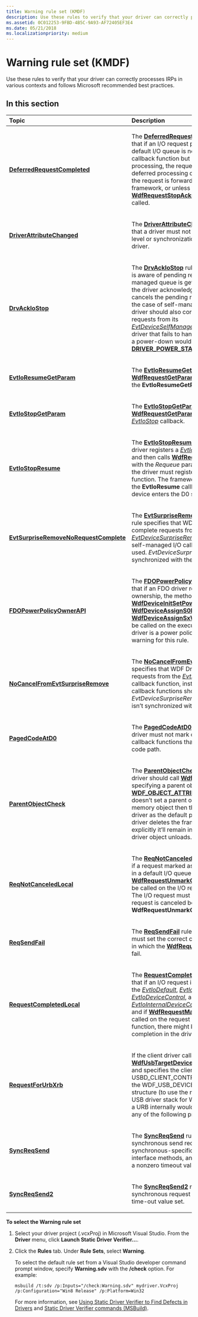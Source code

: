 ```yaml
---
title: Warning rule set (KMDF)
description: Use these rules to verify that your driver can correctly processes IRPs in various contexts and follows Microsoft recommended best practices.
ms.assetid: 0C012253-9FBD-4B5C-9A93-AF72405EF3E4
ms.date: 05/21/2018
ms.localizationpriority: medium
---
```


# Warning rule set (KMDF)


Use these rules to verify that your driver can correctly processes IRPs in various contexts and follows Microsoft recommended best practices.

## In this section


<table>
<colgroup>
<col width="50%" />
<col width="50%" />
</colgroup>
<thead>
<tr class="header">
<th align="left">Topic</th>
<th align="left">Description</th>
</tr>
</thead>
<tbody>
<tr class="odd">
<td align="left"><p><a href="kmdf-deferredrequestcompleted.md" data-raw-source="[&lt;strong&gt;DeferredRequestCompleted&lt;/strong&gt;](kmdf-deferredrequestcompleted.md)"><strong>DeferredRequestCompleted</strong></a></p></td>
<td align="left"><p>The <a href="kmdf-deferredrequestcompleted.md" data-raw-source="[&lt;strong&gt;DeferredRequestCompleted&lt;/strong&gt;](kmdf-deferredrequestcompleted.md)"><strong>DeferredRequestCompleted</strong></a> rule specifies that if an I/O request presented to a driver&#39;s default I/O queue is not completed in the callback function but is deferred for later processing, the request must be completed in a deferred processing callback function, unless the request is forwarded and delivered to the framework, or unless the <a href="https://msdn.microsoft.com/library/windows/hardware/ff550033" data-raw-source="[&lt;strong&gt;WdfRequestStopAcknowledge&lt;/strong&gt;](https://msdn.microsoft.com/library/windows/hardware/ff550033)"><strong>WdfRequestStopAcknowledge</strong></a> method is called.</p></td>
</tr>
<tr class="even">
<td align="left"><p><a href="kmdf-driverattributechanged.md" data-raw-source="[&lt;strong&gt;DriverAttributeChanged&lt;/strong&gt;](kmdf-driverattributechanged.md)"><strong>DriverAttributeChanged</strong></a></p></td>
<td align="left"><p>The <a href="kmdf-driverattributechanged.md" data-raw-source="[&lt;strong&gt;DriverAttributeChanged&lt;/strong&gt;](kmdf-driverattributechanged.md)"><strong>DriverAttributeChanged</strong></a> rule specifies that a driver must not change the execution level or synchronization scope of a KMDF driver.</p></td>
</tr>
<tr class="odd">
<td align="left"><p><a href="kmdf-drvackiostop.md" data-raw-source="[&lt;strong&gt;DrvAckIoStop&lt;/strong&gt;](kmdf-drvackiostop.md)"><strong>DrvAckIoStop</strong></a></p></td>
<td align="left"><p>The <a href="kmdf-drvackiostop.md" data-raw-source="[&lt;strong&gt;DrvAckIoStop&lt;/strong&gt;](kmdf-drvackiostop.md)"><strong>DrvAckIoStop</strong></a> rule verifies that the driver is aware of pending requests while its power-managed queue is getting powered-down and the driver acknowledges, completes, or cancels the pending requests accordingly. In the case of self-managed I/O requests, the driver should also correctly handle these requests from its <a href="https://msdn.microsoft.com/library/windows/hardware/ff540907" data-raw-source="[&lt;em&gt;EvtDeviceSelfManagedIoSuspend&lt;/em&gt;](https://msdn.microsoft.com/library/windows/hardware/ff540907)"><em>EvtDeviceSelfManagedIoSuspend</em></a> function. A driver that fails to handle these requests during a power-down would cause <a href="https://msdn.microsoft.com/library/windows/hardware/ff559329" data-raw-source="[&lt;strong&gt;Bug Check 0x9F: DRIVER_POWER_STATE_FAILURE&lt;/strong&gt;](https://msdn.microsoft.com/library/windows/hardware/ff559329)"><strong>Bug Check 0x9F: DRIVER_POWER_STATE_FAILURE</strong></a>.</p></td>
</tr>
<tr class="even">
<td align="left"><p><a href="kmdf-evtioresumegetparam.md" data-raw-source="[&lt;strong&gt;EvtIoResumeGetParam&lt;/strong&gt;](kmdf-evtioresumegetparam.md)"><strong>EvtIoResumeGetParam</strong></a></p></td>
<td align="left"><p>The <a href="kmdf-evtioresumegetparam.md" data-raw-source="[&lt;strong&gt;EvtIoResumeGetParam&lt;/strong&gt;](kmdf-evtioresumegetparam.md)"><strong>EvtIoResumeGetParam</strong></a> rule specifies that <a href="https://msdn.microsoft.com/library/windows/hardware/ff549969" data-raw-source="[&lt;strong&gt;WdfRequestGetParameters&lt;/strong&gt;](https://msdn.microsoft.com/library/windows/hardware/ff549969)"><strong>WdfRequestGetParameters</strong></a> is not called within the <strong>EvtIoResumeGetParam</strong> callback function.</p></td>
</tr>
<tr class="odd">
<td align="left"><p><a href="kmdf-evtiostopgetparam.md" data-raw-source="[&lt;strong&gt;EvtIoStopGetParam&lt;/strong&gt;](kmdf-evtiostopgetparam.md)"><strong>EvtIoStopGetParam</strong></a></p></td>
<td align="left"><p>The <a href="kmdf-evtiostopgetparam.md" data-raw-source="[&lt;strong&gt;EvtIoStopGetParam&lt;/strong&gt;](kmdf-evtiostopgetparam.md)"><strong>EvtIoStopGetParam</strong></a> rule checks that <a href="https://msdn.microsoft.com/library/windows/hardware/ff549969" data-raw-source="[&lt;strong&gt;WdfRequestGetParameters&lt;/strong&gt;](https://msdn.microsoft.com/library/windows/hardware/ff549969)"><strong>WdfRequestGetParameters</strong></a> is not called within <a href="https://msdn.microsoft.com/library/windows/hardware/ff541788" data-raw-source="[&lt;em&gt;EvtIoStop&lt;/em&gt;](https://msdn.microsoft.com/library/windows/hardware/ff541788)"><em>EvtIoStop</em></a> callback.</p></td>
</tr>
<tr class="even">
<td align="left"><p><a href="kmdf-evtiostopresume.md" data-raw-source="[&lt;strong&gt;EvtIoStopResume&lt;/strong&gt;](kmdf-evtiostopresume.md)"><strong>EvtIoStopResume</strong></a></p></td>
<td align="left"><p>The <a href="kmdf-evtiostopresume.md" data-raw-source="[&lt;strong&gt;EvtIoStopResume&lt;/strong&gt;](kmdf-evtiostopresume.md)"><strong>EvtIoStopResume</strong></a> rule specifies that if a driver registers a <a href="https://msdn.microsoft.com/library/windows/hardware/ff541788" data-raw-source="[&lt;em&gt;EvtIoStop&lt;/em&gt;](https://msdn.microsoft.com/library/windows/hardware/ff541788)"><em>EvtIoStop</em></a> callback function and then calls <a href="https://msdn.microsoft.com/library/windows/hardware/ff550033" data-raw-source="[&lt;strong&gt;WdfRequestStopAcknowledge&lt;/strong&gt;](https://msdn.microsoft.com/library/windows/hardware/ff550033)"><strong>WdfRequestStopAcknowledge</strong></a> with the <em>Requeue</em> parameter equal to <strong>FALSE</strong>, the driver must register a <a href="https://msdn.microsoft.com/library/windows/hardware/ff541779" data-raw-source="[&lt;em&gt;EvtIoResume&lt;/em&gt;](https://msdn.microsoft.com/library/windows/hardware/ff541779)"><em>EvtIoResume</em></a> callback function. The framework delivers requests to the <strong>EvtIoResume</strong> callback function when the device enters the D0 state again.</p></td>
</tr>
<tr class="odd">
<td align="left"><p><a href="kmdf-evtsurpriseremovenorequestcomplete.md" data-raw-source="[&lt;strong&gt;EvtSurpriseRemoveNoRequestComplete&lt;/strong&gt;](kmdf-evtsurpriseremovenorequestcomplete.md)"><strong>EvtSurpriseRemoveNoRequestComplete</strong></a></p></td>
<td align="left"><p>The <a href="kmdf-evtsurpriseremovenorequestcomplete.md" data-raw-source="[&lt;strong&gt;EvtSurpriseRemoveNoRequestComplete&lt;/strong&gt;](kmdf-evtsurpriseremovenorequestcomplete.md)"><strong>EvtSurpriseRemoveNoRequestComplete</strong></a> rule specifies that WDF drivers shouldn’t complete requests from <a href="https://msdn.microsoft.com/library/windows/hardware/ff540913" data-raw-source="[&lt;em&gt;EvtDeviceSurpriseRemoval&lt;/em&gt;](https://msdn.microsoft.com/library/windows/hardware/ff540913)"><em>EvtDeviceSurpriseRemoval</em></a> callback, instead self-managed I/O callback functions should be used. <em>EvtDeviceSurpriseRemoval</em> callback isn’t synchronized with the power-down path.</p></td>
</tr>
<tr class="even">
<td align="left"><p><a href="kmdf-fdopowerpolicyownerapi.md" data-raw-source="[&lt;strong&gt;FDOPowerPolicyOwnerAPI&lt;/strong&gt;](kmdf-fdopowerpolicyownerapi.md)"><strong>FDOPowerPolicyOwnerAPI</strong></a></p></td>
<td align="left"><p>The <a href="kmdf-fdopowerpolicyownerapi.md" data-raw-source="[&lt;strong&gt;FDOPowerPolicyOwnerAPI&lt;/strong&gt;](kmdf-fdopowerpolicyownerapi.md)"><strong>FDOPowerPolicyOwnerAPI</strong></a> rule specifies that if an FDO driver relinquishes power policy ownership, the methods <a href="https://msdn.microsoft.com/library/windows/hardware/ff546774" data-raw-source="[&lt;strong&gt;WdfDeviceInitSetPowerPolicyEventCallbacks&lt;/strong&gt;](https://msdn.microsoft.com/library/windows/hardware/ff546774)"><strong>WdfDeviceInitSetPowerPolicyEventCallbacks</strong></a>, <a href="https://msdn.microsoft.com/library/windows/hardware/ff545903" data-raw-source="[&lt;strong&gt;WdfDeviceAssignS0IdleSettings&lt;/strong&gt;](https://msdn.microsoft.com/library/windows/hardware/ff545903)"><strong>WdfDeviceAssignS0IdleSettings</strong></a>, and <a href="https://msdn.microsoft.com/library/windows/hardware/ff545909" data-raw-source="[&lt;strong&gt;WdfDeviceAssignSxWakeSettings&lt;/strong&gt;](https://msdn.microsoft.com/library/windows/hardware/ff545909)"><strong>WdfDeviceAssignSxWakeSettings</strong></a> can only be called on the execution paths where the driver is a power policy owner. SDV issues a warning for this rule.</p></td>
</tr>
<tr class="odd">
<td align="left"><p><a href="kmdf-nocancelfromevtsurpriseremove.md" data-raw-source="[&lt;strong&gt;NoCancelFromEvtSurpriseRemove&lt;/strong&gt;](kmdf-nocancelfromevtsurpriseremove.md)"><strong>NoCancelFromEvtSurpriseRemove</strong></a></p></td>
<td align="left"><p>The <a href="kmdf-nocancelfromevtsurpriseremove.md" data-raw-source="[&lt;strong&gt;NoCancelFromEvtSurpriseRemove&lt;/strong&gt;](kmdf-nocancelfromevtsurpriseremove.md)"><strong>NoCancelFromEvtSurpriseRemove</strong></a> rule specifies that WDF Drivers shouldn’t cancel requests from the <a href="https://msdn.microsoft.com/library/windows/hardware/ff540913" data-raw-source="[&lt;em&gt;EvtDeviceSurpriseRemoval&lt;/em&gt;](https://msdn.microsoft.com/library/windows/hardware/ff540913)"><em>EvtDeviceSurpriseRemoval</em></a> callback function, instead self-managed I/O callback functions should be used. <em>EvtDeviceSurpriseRemoval</em> callback function isn’t synchronized with the power-down path.</p></td>
</tr>
<tr class="even">
<td align="left"><p><a href="kmdf-pagedcodeatd0.md" data-raw-source="[&lt;strong&gt;PagedCodeAtD0&lt;/strong&gt;](kmdf-pagedcodeatd0.md)"><strong>PagedCodeAtD0</strong></a></p></td>
<td align="left"><p>The <a href="kmdf-pagedcodeatd0.md" data-raw-source="[&lt;strong&gt;PagedCodeAtD0&lt;/strong&gt;](kmdf-pagedcodeatd0.md)"><strong>PagedCodeAtD0</strong></a> rule specifies that a driver must not mark code as pageable within callback functions that are in the power-up code path.</p></td>
</tr>
<tr class="odd">
<td align="left"><p><a href="kmdf-parentobjectcheck.md" data-raw-source="[&lt;strong&gt;ParentObjectCheck&lt;/strong&gt;](kmdf-parentobjectcheck.md)"><strong>ParentObjectCheck</strong></a></p></td>
<td align="left"><p>The <a href="kmdf-parentobjectcheck.md" data-raw-source="[&lt;strong&gt;ParentObjectCheck&lt;/strong&gt;](kmdf-parentobjectcheck.md)"><strong>ParentObjectCheck</strong></a> rule specifies that driver should call <a href="https://msdn.microsoft.com/library/windows/hardware/ff548706" data-raw-source="[&lt;strong&gt;WdfMemoryCreate&lt;/strong&gt;](https://msdn.microsoft.com/library/windows/hardware/ff548706)"><strong>WdfMemoryCreate</strong></a> specifying a parent object using a <a href="https://msdn.microsoft.com/library/windows/hardware/ff552400" data-raw-source="[&lt;strong&gt;WDF_OBJECT_ATTRIBUTES&lt;/strong&gt;](https://msdn.microsoft.com/library/windows/hardware/ff552400)"><strong>WDF_OBJECT_ATTRIBUTES</strong></a> structure. If driver doesn’t set a parent object for the framework memory object then the framework sets the driver as the default parent, so that unless the driver deletes the framework memory object explicitly it’ll remain in the memory until the driver object unloads.</p></td>
</tr>
<tr class="even">
<td align="left"><p><a href="kmdf-reqnotcanceledlocal.md" data-raw-source="[&lt;strong&gt;ReqNotCanceledLocal&lt;/strong&gt;](kmdf-reqnotcanceledlocal.md)"><strong>ReqNotCanceledLocal</strong></a></p></td>
<td align="left"><p>The <a href="kmdf-reqnotcanceledlocal.md" data-raw-source="[&lt;strong&gt;ReqNotCanceledLocal&lt;/strong&gt;](kmdf-reqnotcanceledlocal.md)"><strong>ReqNotCanceledLocal</strong></a> rule specifies that if a request marked as cancelable is completed in a default I/O queue callback function, the <a href="https://msdn.microsoft.com/library/windows/hardware/ff550035" data-raw-source="[&lt;strong&gt;WdfRequestUnmarkCancelable&lt;/strong&gt;](https://msdn.microsoft.com/library/windows/hardware/ff550035)"><strong>WdfRequestUnmarkCancelable</strong></a> method must be called on the I/O request before completion. The I/O request must be completed, unless the request is canceled before it calls <strong>WdfRequestUnmarkCancelable</strong>.</p></td>
</tr>
<tr class="odd">
<td align="left"><p><a href="kmdf-reqsendfail.md" data-raw-source="[&lt;strong&gt;ReqSendFail&lt;/strong&gt;](kmdf-reqsendfail.md)"><strong>ReqSendFail</strong></a></p></td>
<td align="left"><p>The <a href="kmdf-reqsendfail.md" data-raw-source="[&lt;strong&gt;ReqSendFail&lt;/strong&gt;](kmdf-reqsendfail.md)"><strong>ReqSendFail</strong></a> rule specifies that a driver must set the correct completion status in cases in which the <a href="https://msdn.microsoft.com/library/windows/hardware/ff550027" data-raw-source="[&lt;strong&gt;WdfRequestSend&lt;/strong&gt;](https://msdn.microsoft.com/library/windows/hardware/ff550027)"><strong>WdfRequestSend</strong></a> method might fail.</p></td>
</tr>
<tr class="even">
<td align="left"><p><a href="kmdf-requestcompletedlocal.md" data-raw-source="[&lt;strong&gt;RequestCompletedLocal&lt;/strong&gt;](kmdf-requestcompletedlocal.md)"><strong>RequestCompletedLocal</strong></a></p></td>
<td align="left"><p>The <a href="kmdf-requestcompletedlocal.md" data-raw-source="[&lt;strong&gt;RequestCompletedLocal&lt;/strong&gt;](kmdf-requestcompletedlocal.md)"><strong>RequestCompletedLocal</strong></a> rule specifies that if an I/O request is not completed in any of the <a href="https://msdn.microsoft.com/library/windows/hardware/ff541757" data-raw-source="[&lt;em&gt;EvtIoDefault&lt;/em&gt;](https://msdn.microsoft.com/library/windows/hardware/ff541757)"><em>EvtIoDefault</em></a>, <a href="https://msdn.microsoft.com/library/windows/hardware/ff541776" data-raw-source="[&lt;em&gt;EvtIoRead&lt;/em&gt;](https://msdn.microsoft.com/library/windows/hardware/ff541776)"><em>EvtIoRead</em></a>, <a href="https://msdn.microsoft.com/library/windows/hardware/ff541813" data-raw-source="[&lt;em&gt;EvtIoWrite&lt;/em&gt;](https://msdn.microsoft.com/library/windows/hardware/ff541813)"><em>EvtIoWrite</em></a>, <a href="https://msdn.microsoft.com/library/windows/hardware/ff541758" data-raw-source="[&lt;em&gt;EvtIoDeviceControl&lt;/em&gt;](https://msdn.microsoft.com/library/windows/hardware/ff541758)"><em>EvtIoDeviceControl</em></a>, and <a href="https://msdn.microsoft.com/library/windows/hardware/ff541768" data-raw-source="[&lt;em&gt;EvtIoInternalDeviceControl&lt;/em&gt;](https://msdn.microsoft.com/library/windows/hardware/ff541768)"><em>EvtIoInternalDeviceControl</em></a> callback functions, and if <a href="https://msdn.microsoft.com/library/windows/hardware/ff549983" data-raw-source="[&lt;strong&gt;WdfRequestMarkCancelable&lt;/strong&gt;](https://msdn.microsoft.com/library/windows/hardware/ff549983)"><strong>WdfRequestMarkCancelable</strong></a> was not called on the request within the callback function, there might be a problem with request completion in the driver&#39;s code.</p></td>
</tr>
<tr class="odd">
<td align="left"><p><a href="kmdf-requestforurbxrb.md" data-raw-source="[&lt;strong&gt;RequestForUrbXrb&lt;/strong&gt;](kmdf-requestforurbxrb.md)"><strong>RequestForUrbXrb</strong></a></p></td>
<td align="left"><p>If the client driver calls <a href="https://msdn.microsoft.com/library/windows/hardware/hh439428" data-raw-source="[&lt;strong&gt;WdfUsbTargetDeviceCreateWithParameters&lt;/strong&gt;](https://msdn.microsoft.com/library/windows/hardware/hh439428)"><strong>WdfUsbTargetDeviceCreateWithParameters</strong></a> and specifies the client contract version USBD_CLIENT_CONTRACT_VERSION_602 in the WDF_USB_DEVICE_CREATE_CONFIG structure (to use the new capabilities of the USB driver stack for Windows 8), DDIs that use a URB internally would only use <em>URB context</em> if any of the following preconditions apply:</p></td>
</tr>
<tr class="even">
<td align="left"><p><a href="kmdf-syncreqsend.md" data-raw-source="[&lt;strong&gt;SyncReqSend&lt;/strong&gt;](kmdf-syncreqsend.md)"><strong>SyncReqSend</strong></a></p></td>
<td align="left"><p>The <a href="kmdf-syncreqsend.md" data-raw-source="[&lt;strong&gt;SyncReqSend&lt;/strong&gt;](kmdf-syncreqsend.md)"><strong>SyncReqSend</strong></a> rule specifies that all synchronous send requests are done by using synchronous-specific KMDF device driver interface methods, and that the methods have a nonzero timeout value set.</p></td>
</tr>
<tr class="odd">
<td align="left"><p><a href="kmdf-syncreqsend2.md" data-raw-source="[&lt;strong&gt;SyncReqSend2&lt;/strong&gt;](kmdf-syncreqsend2.md)"><strong>SyncReqSend2</strong></a></p></td>
<td align="left"><p>The <a href="kmdf-syncreqsend2.md" data-raw-source="[&lt;strong&gt;SyncReqSend2&lt;/strong&gt;](kmdf-syncreqsend2.md)"><strong>SyncReqSend2</strong></a> rule specifies that synchronous request sends have a nonzero time-out value set.</p></td>
</tr>
</tbody>
</table>

 

**To select the Warning rule set**

1.  Select your driver project (.vcxProj) in Microsoft Visual Studio. From the **Driver** menu, click **Launch Static Driver Verifier…**.

2.  Click the **Rules** tab. Under **Rule Sets**, select **Warning**.

    To select the default rule set from a Visual Studio developer command prompt window, specify **Warning.sdv** with the **/check** option. For example:

    ```
    msbuild /t:sdv /p:Inputs="/check:Warning.sdv" mydriver.VcxProj /p:Configuration="Win8 Release" /p:Platform=Win32
    ```

    For more information, see [Using Static Driver Verifier to Find Defects in Drivers](https://msdn.microsoft.com/library/windows/hardware/hh454281) and [Static Driver Verifier commands (MSBuild)](https://msdn.microsoft.com/library/windows/hardware/hh466459).

 

 





